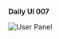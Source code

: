 **Daily UI 007**

![User Panel](https://raw.githubusercontent.com/Sehajbir/DailyUI/master/DailyUI-006/Web%201920%20%E2%80%93%201.png)
